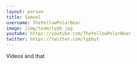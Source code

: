 ```yaml
---
layout: person
title: Samuel
username: TheYellowPolarBear
image: /img/team/typb.jpg
youtube: https://youtube.com/TheYellowPolarBear
twitter: https://twitter.com/typbyt
---
```


Videos and that
